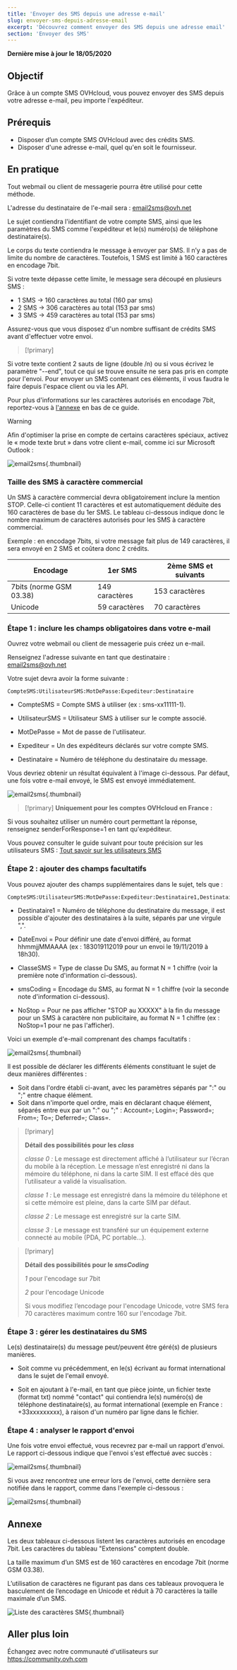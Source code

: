 ```yaml
---
title: 'Envoyer des SMS depuis une adresse e-mail'
slug: envoyer-sms-depuis-adresse-email
excerpt: 'Découvrez comment envoyer des SMS depuis une adresse email'
section: 'Envoyer des SMS'
---
```


**Dernière mise à jour le 18/05/2020**

## Objectif

Grâce à un compte SMS OVHcloud, vous pouvez envoyer des SMS depuis votre adresse e-mail, peu importe l'expéditeur.

## Prérequis

- Disposer d’un compte SMS OVHcloud avec des crédits SMS.
- Disposer d'une adresse e-mail, quel qu'en soit le fournisseur.


## En pratique

Tout webmail ou client de messagerie pourra être utilisé pour cette méthode.

L'adresse du destinataire de l'e-mail sera : email2sms@ovh.net

Le sujet contiendra l'identifiant de votre compte SMS, ainsi que les paramètres du SMS comme l'expéditeur et le(s) numéro(s) de téléphone destinataire(s).

Le corps du texte contiendra le message à envoyer par SMS. Il n’y a pas de limite du nombre de caractères. Toutefois, 1 SMS est limité à 160 caractères en encodage 7bit.

Si votre texte dépasse cette limite, le message sera découpé en plusieurs SMS :

- 1 SMS -> 160 caractères au total (160 par sms)
- 2 SMS -> 306 caractères au total (153 par sms)
- 3 SMS -> 459 caractères au total (153 par sms)

Assurez-vous que vous disposez d'un nombre suffisant de crédits SMS avant d'effectuer votre envoi.

> [!primary]
>
Si votre texte contient 2 sauts de ligne (double /n) ou si vous écrivez le paramètre "--end", tout ce qui se trouve ensuite ne sera pas pris en compte pour l'envoi.
Pour envoyer un SMS contenant ces éléments, il vous faudra le faire depuis l'espace client ou via les API.
>

Pour plus d'informations sur les caractères autorisés en encodage 7bit, reportez-vous à [l'annexe](https://docs.ovh.com/fr/sms/envoyer-sms-depuis-adresse-email/#annexe_1) en bas de ce guide.

> [!warning]
>
> Afin d'optimiser la prise en compte de certains caractères spéciaux, activez le « mode texte brut » dans votre client e-mail, comme ici sur Microsoft Outlook :
> 
>  ![email2sms](images/plaintext01.png){.thumbnail}
>

### Taille des SMS à caractère commercial

Un SMS à caractère commercial devra obligatoirement inclure la mention STOP. Celle-ci contient 11 caractères et est automatiquement déduite des 160 caractères de base du 1er SMS.
Le tableau ci-dessous indique donc le nombre maximum de caractères autorisés pour les SMS à caractère commercial. 

Exemple : en encodage 7bits, si votre message fait plus de 149 caractères, il sera envoyé en 2 SMS et coûtera donc 2 crédits.

| Encodage | 1er SMS | 2ème SMS et suivants  |
|---|---|---|
| 7bits (norme GSM 03.38) | 149 caractères | 153 caractères |
| Unicode | 59 caractères | 70 caractères  |

### Étape 1 : inclure les champs obligatoires dans votre e-mail

Ouvrez votre webmail ou client de messagerie puis créez un e-mail. 

Renseignez l'adresse suivante en tant que destinataire : email2sms@ovh.net

Votre sujet devra avoir la forme suivante : 


```
CompteSMS:UtilisateurSMS:MotDePasse:Expediteur:Destinataire
```



- CompteSMS = Compte SMS à utiliser (ex : sms-xx11111-1).

- UtilisateurSMS = Utilisateur SMS à utiliser sur le compte associé.

- MotDePasse = Mot de passe de l'utilisateur.

- Expediteur = Un des expéditeurs déclarés sur votre compte SMS.

- Destinataire = Numéro de téléphone du destinataire du message.

Vous devriez obtenir un résultat équivalent à l'image ci-dessous. Par défaut, une fois votre e-mail envoyé, le SMS est envoyé immédiatement.


![email2sms](images/send-sms-through-email1.png){.thumbnail}

> [!primary]
>**Uniquement pour les comptes OVHcloud en France :**
>
Si vous souhaitez utiliser un numéro court permettant la réponse, renseignez senderForResponse=1 en tant qu'expéditeur.
>

Vous pouvez consulter le guide suivant pour toute précision sur les utilisateurs SMS : [Tout savoir sur les utilisateurs SMS](https://docs.ovh.com/fr/sms/tout_savoir_sur_les_utilisateurs_sms/)


### Étape 2 : ajouter des champs facultatifs

Vous pouvez ajouter des champs supplémentaires dans le sujet, tels que :


```
CompteSMS:UtilisateurSMS:MotDePasse:Expediteur:Destinataire1,Destinataire2:DateEnvoi:ClasseSMS:smsCoding:NoStop
```



- Destinataire1 = Numéro de téléphone du destinataire du message, il est possible d'ajouter des destinataires à la suite, séparés par une virgule ",".

- DateEnvoi = Pour définir une date d'envoi différé, au format hhmmjjMMAAAA (ex : 183019112019 pour un envoi le 19/11/2019 à 18h30). 

- ClasseSMS = Type de classe Du SMS, au format N = 1 chiffre (voir la première note d'information ci-dessous).

- smsCoding = Encodage du SMS, au format N = 1 chiffre (voir la seconde note d'information ci-dessous).

- NoStop = Pour ne pas afficher "STOP au XXXXX" à la fin du message pour un SMS à caractère non publicitaire, au format N = 1 chiffre (ex : NoStop=1 pour ne pas l'afficher).

Voici un exemple d'e-mail comprenant des champs facultatifs :

![email2sms](images/send-sms-through-email3.png){.thumbnail}

Il est possible de déclarer les différents éléments constituant le sujet de deux manières différentes :

- Soit dans l'ordre établi ci-avant, avec les paramètres séparés par ":" ou ";" entre chaque élément.
- Soit dans n'importe quel ordre, mais en déclarant chaque élément, séparés entre eux par un ":" ou ";" : Account=; Login=; Password=; From=; To=; Deferred=; Class=.

> [!primary]
>
> **Détail des possibilités pour les *class***
> 
> *classe 0 :* Le message est directement affiché à l’utilisateur sur l’écran du mobile à la réception. Le message n’est enregistré ni dans la mémoire du téléphone, ni dans la carte SIM. Il est effacé dès que l’utilisateur a validé la visualisation.
> 
> *classe 1 :* Le message est enregistré dans la mémoire du téléphone et si cette mémoire est pleine, dans la carte SIM par défaut.
> 
> *classe 2 :* Le message est enregistré sur la carte SIM.
> 
> *classe 3 :* Le message est transféré sur un équipement externe connecté au mobile (PDA, PC portable…).
>

> [!primary]
>
> **Détail des possibilités pour le *smsCoding***
> 
> *1* pour l'encodage sur 7bit
> 
> *2* pour l'encodage Unicode
> 
>Si vous modifiez l’encodage pour l'encodage Unicode, votre SMS fera 70 caractères maximum contre 160 sur l'encodage 7bit.
>

### Étape 3 : gérer les destinataires du SMS

Le(s) destinataire(s) du message peut/peuvent être géré(s) de plusieurs manières.


- Soit comme vu précédemment, en le(s) écrivant au format international dans le sujet de l'email envoyé.

- Soit en ajoutant à l'e-mail, en tant que pièce jointe, un fichier texte (format txt) nommé "contact" qui contiendra le(s) numéro(s) de téléphone destinataire(s), au format international (exemple en France : +33xxxxxxxxx), à raison d'un numéro par ligne dans le fichier.



### Étape 4 : analyser le rapport d'envoi

Une fois votre envoi effectué, vous recevrez par e-mail un rapport d'envoi. Le rapport ci-dessous indique que l'envoi s'est effectué avec succès :

![email2sms](images/send-sms-through-email4.png){.thumbnail}

Si vous avez rencontrez une erreur lors de l'envoi, cette dernière sera notifiée dans le rapport, comme dans l'exemple ci-dessous :

![email2sms](images/send-sms-through-email5.png){.thumbnail}

## Annexe

Les deux tableaux ci-dessous listent les caractères autorisés en encodage 7bit. Les caractères du tableau "Extensions" comptent double. 

La taille maximum d’un SMS est de 160 caractères en encodage 7bit (norme GSM 03.38).

L’utilisation de caractères ne figurant pas dans ces tableaux provoquera le basculement de l’encodage en Unicode et réduit à 70 caractères la taille maximale d’un SMS.

![Liste des caractères SMS](images/smsauthorizedcharacters.png){.thumbnail}

## Aller plus loin

Échangez avec notre communauté d'utilisateurs sur <https://community.ovh.com>
